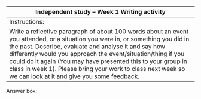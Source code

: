 |Independent study – Week 1 Writing activity|
|-------------------------------------------|
|Instructions:|
|Write a reflective paragraph of about 100 words about an event you attended, or a situation you were in, or something you did in the past. Describe, evaluate and analyse it and say how differently would you approach the event/situation/thing if you could do it again (You may have presented this to your group in class in week 1). Please bring your work to class next week so we can look at it and give you some feedback.
Answer box:

































